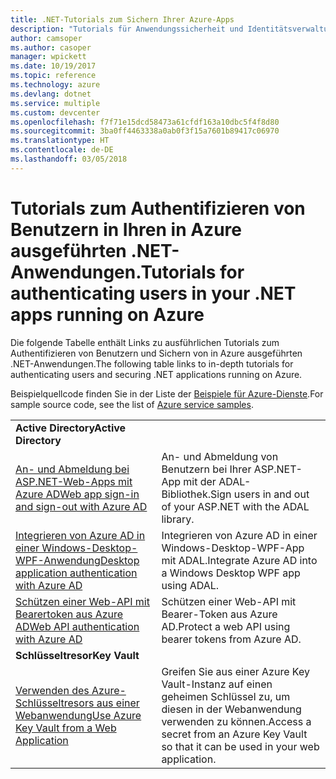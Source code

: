 ```yaml
---
title: .NET-Tutorials zum Sichern Ihrer Azure-Apps
description: "Tutorials für Anwendungssicherheit und Identitätsverwaltung in Ihren in Azure ausgeführten .NET-Anwendungen."
author: camsoper
ms.author: casoper
manager: wpickett
ms.date: 10/19/2017
ms.topic: reference
ms.technology: azure
ms.devlang: dotnet
ms.service: multiple
ms.custom: devcenter
ms.openlocfilehash: f7f71e15dcd58473a61cfdf163a10dbc5f4f8d80
ms.sourcegitcommit: 3ba0ff4463338a0ab0f3f15a7601b89417c06970
ms.translationtype: HT
ms.contentlocale: de-DE
ms.lasthandoff: 03/05/2018
---
```

# <a name="tutorials-for-authenticating-users-in-your-net-apps-running-on-azure"></a><span data-ttu-id="4f382-103">Tutorials zum Authentifizieren von Benutzern in Ihren in Azure ausgeführten .NET-Anwendungen.</span><span class="sxs-lookup"><span data-stu-id="4f382-103">Tutorials for authenticating users in your .NET apps running on Azure</span></span>

<span data-ttu-id="4f382-104">Die folgende Tabelle enthält Links zu ausführlichen Tutorials zum Authentifizieren von Benutzern und Sichern von in Azure ausgeführten .NET-Anwendungen.</span><span class="sxs-lookup"><span data-stu-id="4f382-104">The following table links to in-depth tutorials for authenticating users and securing .NET applications running on Azure.</span></span>

<span data-ttu-id="4f382-105">Beispielquellcode finden Sie in der Liste der [Beispiele für Azure-Dienste](https://azure.microsoft.com/resources/samples/?platform=dotnet).</span><span class="sxs-lookup"><span data-stu-id="4f382-105">For sample source code, see the list of [Azure service samples](https://azure.microsoft.com/resources/samples/?platform=dotnet).</span></span>

| | |
|---|---|
|<span data-ttu-id="4f382-106">**Active Directory**</span><span class="sxs-lookup"><span data-stu-id="4f382-106">**Active Directory**</span></span>||
| <span data-ttu-id="4f382-107">[An- und Abmeldung bei ASP.NET-Web-Apps mit Azure AD][1]</span><span class="sxs-lookup"><span data-stu-id="4f382-107">[Web app sign-in and sign-out with Azure AD][1]</span></span> | <span data-ttu-id="4f382-108">An- und Abmeldung von Benutzern bei Ihrer ASP.NET-App mit der ADAL-Bibliothek.</span><span class="sxs-lookup"><span data-stu-id="4f382-108">Sign users in and out of your ASP.NET with the ADAL library.</span></span>
| <span data-ttu-id="4f382-109">[Integrieren von Azure AD in einer Windows-Desktop-WPF-Anwendung][2]</span><span class="sxs-lookup"><span data-stu-id="4f382-109">[Desktop application authentication with Azure AD][2]</span></span>| <span data-ttu-id="4f382-110">Integrieren von Azure AD in einer Windows-Desktop-WPF-App mit ADAL.</span><span class="sxs-lookup"><span data-stu-id="4f382-110">Integrate Azure AD into a Windows Desktop WPF app using ADAL.</span></span> | 
| <span data-ttu-id="4f382-111">[Schützen einer Web-API mit Bearertoken aus Azure AD][3]</span><span class="sxs-lookup"><span data-stu-id="4f382-111">[Web API authentication with Azure AD][3]</span></span> | <span data-ttu-id="4f382-112">Schützen einer Web-API mit Bearer-Token aus Azure AD.</span><span class="sxs-lookup"><span data-stu-id="4f382-112">Protect a web API using bearer tokens from Azure AD.</span></span> |
|<span data-ttu-id="4f382-113">**Schlüsseltresor**</span><span class="sxs-lookup"><span data-stu-id="4f382-113">**Key Vault**</span></span>||
| <span data-ttu-id="4f382-114">[Verwenden des Azure-Schlüsseltresors aus einer Webanwendung][4]</span><span class="sxs-lookup"><span data-stu-id="4f382-114">[Use Azure Key Vault from a Web Application][4]</span></span> | <span data-ttu-id="4f382-115">Greifen Sie aus einer Azure Key Vault-Instanz auf einen geheimen Schlüssel zu, um diesen in der Webanwendung verwenden zu können.</span><span class="sxs-lookup"><span data-stu-id="4f382-115">Access a secret from an Azure Key Vault so that it can be used in your web application.</span></span> | 

[1]: /azure/active-directory/develop/active-directory-devquickstarts-webapp-dotnet
[2]: /azure/active-directory/develop/active-directory-devquickstarts-dotnet
[3]: /azure/active-directory/develop/active-directory-devquickstarts-webapi-dotnet
[4]: /azure/key-vault/key-vault-use-from-web-application